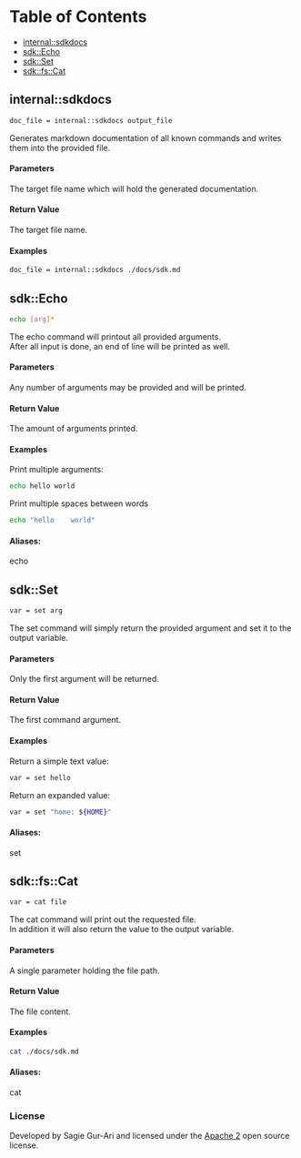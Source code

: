 # Table of Contents
* [internal::sdkdocs](#internal__sdkdocs)
* [sdk::Echo](#sdk__Echo)
* [sdk::Set](#sdk__Set)
* [sdk::fs::Cat](#sdk__fs__Cat)


<a name="internal__sdkdocs"></a>
## internal::sdkdocs
```sh
doc_file = internal::sdkdocs output_file
```

Generates markdown documentation of all known commands and writes them into the provided file.

#### Parameters

The target file name which will hold the generated documentation.


#### Return Value

The target file name.

#### Examples

```sh
doc_file = internal::sdkdocs ./docs/sdk.md
```


<a name="sdk__Echo"></a>
## sdk::Echo
```sh
echo [arg]*
```

The echo command will printout all provided arguments.<br>
After all input is done, an end of line will be printed as well.

#### Parameters

Any number of arguments may be provided and will be printed.


#### Return Value

The amount of arguments printed.

#### Examples

Print multiple arguments:

```sh
echo hello world
```

Print multiple spaces between words

```sh
echo "hello    world"
```


#### Aliases:
echo

<a name="sdk__Set"></a>
## sdk::Set
```sh
var = set arg
```

The set command will simply return the provided argument and set it to the output variable.

#### Parameters

Only the first argument will be returned.


#### Return Value

The first command argument.

#### Examples

Return a simple text value:

```sh
var = set hello
```

Return an expanded value:

```sh
var = set "home: ${HOME}"
```


#### Aliases:
set

<a name="sdk__fs__Cat"></a>
## sdk::fs::Cat
```sh
var = cat file
```

The cat command will print out the requested file.<br>
In addition it will also return the value to the output variable.

#### Parameters

A single parameter holding the file path.


#### Return Value

The file content.

#### Examples

```sh
cat ./docs/sdk.md
```


#### Aliases:
cat

### License
Developed by Sagie Gur-Ari and licensed under the
[Apache 2](https://github.com/sagiegurari/duckscript/blob/master/LICENSE) open source license.
